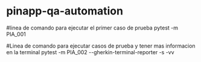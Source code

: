 # pinapp-qa-automation

#linea de comando para ejecutar el primer caso de prueba 
pytest -m PIA_001

#Linea de comando para ejecutar casos de prueba y tener mas informacion en la terminal 
pytest -m PIA_002 --gherkin-terminal-reporter -s -vv

